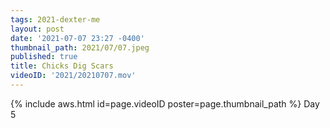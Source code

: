 ```yaml
---
tags: 2021-dexter-me
layout: post
date: '2021-07-07 23:27 -0400'
thumbnail_path: 2021/07/07.jpeg
published: true
title: Chicks Dig Scars
videoID: '2021/20210707.mov'
---
```


{% include aws.html id=page.videoID poster=page.thumbnail_path %}
Day 5